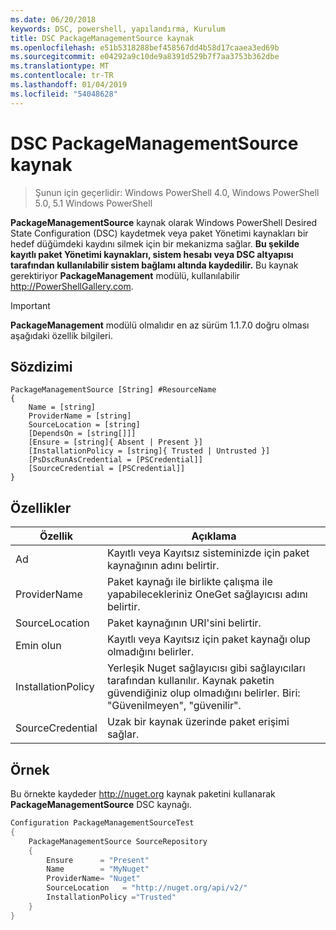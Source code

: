 ```yaml
---
ms.date: 06/20/2018
keywords: DSC, powershell, yapılandırma, Kurulum
title: DSC PackageManagementSource kaynak
ms.openlocfilehash: e51b5318288bef458567dd4b58d17caaea3ed69b
ms.sourcegitcommit: e04292a9c10de9a8391d529b7f7aa3753b362dbe
ms.translationtype: MT
ms.contentlocale: tr-TR
ms.lasthandoff: 01/04/2019
ms.locfileid: "54048628"
---
```

# <a name="dsc-packagemanagementsource-resource"></a>DSC PackageManagementSource kaynak

> Şunun için geçerlidir: Windows PowerShell 4.0, Windows PowerShell 5.0, 5.1 Windows PowerShell

**PackageManagementSource** kaynak olarak Windows PowerShell Desired State Configuration (DSC) kaydetmek veya paket Yönetimi kaynakları bir hedef düğümdeki kaydını silmek için bir mekanizma sağlar. **Bu şekilde kayıtlı paket Yönetimi kaynakları, sistem hesabı veya DSC altyapısı tarafından kullanılabilir sistem bağlamı altında kaydedilir.** Bu kaynak gerektiriyor **PackageManagement** modülü, kullanılabilir http://PowerShellGallery.com.

> [!IMPORTANT]
> **PackageManagement** modülü olmalıdır en az sürüm 1.1.7.0 doğru olması aşağıdaki özellik bilgileri.

## <a name="syntax"></a>Sözdizimi

```
PackageManagementSource [String] #ResourceName
{
    Name = [string]
    ProviderName = [string]
    SourceLocation = [string]
    [DependsOn = [string[]]]
    [Ensure = [string]{ Absent | Present }]
    [InstallationPolicy = [string]{ Trusted | Untrusted }]
    [PsDscRunAsCredential = [PSCredential]]
    [SourceCredential = [PSCredential]]
}
```

## <a name="properties"></a>Özellikler

|  Özellik  |  Açıklama   |
|---|---|
| Ad| Kayıtlı veya Kayıtsız sisteminizde için paket kaynağının adını belirtir.|
| ProviderName| Paket kaynağı ile birlikte çalışma ile yapabilecekleriniz OneGet sağlayıcısı adını belirtir.|
| SourceLocation| Paket kaynağının URI'sini belirtir.|
| Emin olun| Kayıtlı veya Kayıtsız için paket kaynağı olup olmadığını belirler.|
| InstallationPolicy| Yerleşik Nuget sağlayıcısı gibi sağlayıcıları tarafından kullanılır. Kaynak paketin güvendiğiniz olup olmadığını belirler. Biri: "Güvenilmeyen", "güvenilir".|
| SourceCredential| Uzak bir kaynak üzerinde paket erişimi sağlar.|

## <a name="example"></a>Örnek

Bu örnekte kaydeder http://nuget.org kaynak paketini kullanarak **PackageManagementSource** DSC kaynağı.

```powershell
Configuration PackageManagementSourceTest
{
    PackageManagementSource SourceRepository
    {
        Ensure      = "Present"
        Name        = "MyNuget"
        ProviderName= "Nuget"
        SourceLocation   = "http://nuget.org/api/v2/"
        InstallationPolicy ="Trusted"
    }
}
```